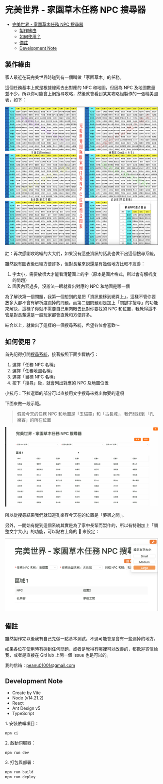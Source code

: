 # 完美世界 - 家園草木任務 NPC 搜尋器

- [完美世界 - 家園草木任務 NPC 搜尋器](#完美世界---家園草木任務-npc-搜尋器)
  - [製作緣由](#製作緣由)
  - [如何使用？](#如何使用)
  - [備註](#備註)
  - [Development Note](#development-note)

## 製作緣由

家人最近在玩完美世界時碰到有一個叫做「家園草木」的任務。

這個任務基本上就是根據線索去出對應的 NPC 和地圖，但因為 NPC 及地圖數量並不少，所以你可能會上網搜尋攻略，然後就會看到某某攻略組製作的一張精美圖表，如下：

![家園草木 NPC 位置圖表](/README-images/search-table.png)

註：再次感謝攻略組的大大們，如果沒有這些資訊的話我也做不出這個搜尋系統。

雖然說有圖表後已經方便許多，但對長輩來說還是有幾個地方比較不友善：

1. 字太小，需要放很大才能看清楚圖上的字（原本是圖片格式，所以會有解析度的問題）
2. 圖表內容過多，沒辦法一眼就看出對應的 NPC 和地圖是哪一個

為了解決第一個問題，我第一個想到的是把「資訊搬移到網頁上」，這樣不管你要放多大都不會有解析度跑掉的問題，而第二個問題則是加上「關鍵字搜尋」的功能來解決，這樣子你就不需要自己用肉眼去比對你要找的 NPC 和位置，我覺得這不管是對長輩還是一般玩家都會直覺和方便許多。

結合以上，就做出了這樣的一個搜尋系統，希望各位會喜歡～

## 如何使用？

首先記得打開[搜尋系統](https://jubeatt.github.io/perfect-world-npc-search-system/)，接著按照下面步驟執行：

1. 選擇「任務 NPC 名稱」
2. 選擇「任務地圖名稱」
3. 選擇「目標 NPC 名稱」
4. 按下「搜尋」後，就會列出對應的 NPC 及地圖位置

小技巧：下拉選單的部分可以直接用文字搜尋來找出你要的選項

下面來做一段示範。

> 假設今天的任務 NPC 和地圖是「玉貓靈」和「古長城」，我們想找到「孔樂容」的所在位置

![示範](README-images/demo.gif)

所以從搜尋結果我們就知道孔樂容今天在的位置是「夢徊之間」。

另外，一開始有提到這個系統其實是為了家中長輩而製作的，所以有特別加上「調整文字大小」的功能，可以點右上角的 🔧 來設定：

![設定文字大小示意](README-images/tool.png)

## 備註

雖然製作完以後我有自己先做一點基本測試，不過可能會是會有一些漏掉的地方。

如果各位在使用時有碰到任何問題，或者是覺得有哪裡可以改善的，都歡迎寄信給我，或者是直接在 GitHub 上開一個 Issue 也是可以的。

我的信箱：peanu01001@gmail.com

## Development Note

- Create by Vite
- Node (v14.21.2)
- React
- Ant Design v5
- TypeScript

1\. 安裝依賴項目：

```
npm ci
```

2\. 啟動伺服器：

```
npm run dev
```

3\. 打包與部署：

```
npm run build
npm run deploy
```
